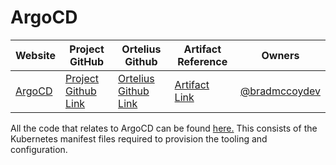 # ArgoCD

| Website | Project GitHub | Ortelius Github | Artifact Reference | Owners |
| --- | --- | --- | --- | --- |
| [ArgoCD](https://argoproj.io) | [Project Github Link](https://github.com/argoproj/argo-cd) | [Ortelius Github Link](https://github.com/ortelius/ortelius-kubernetes/) | [Artifact Link](https://artifacthub.io/packages/helm/argo/argo-cd) | [@bradmccoydev](https://github.com/bradmccoydev)  |

All the code that relates to ArgoCD can be found [here.](https://github.com:ortelius/ortelius-kubernetes/) This consists of the Kubernetes manifest files required to provision the tooling and configuration.
